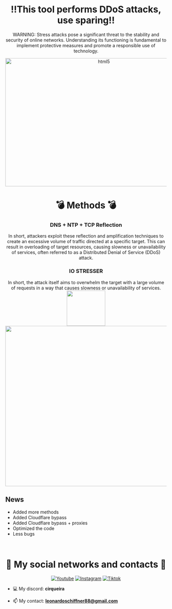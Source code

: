 <div align="center" style="display: inline_block">
  <h1>‼This tool performs DDoS attacks, use sparing‼</h1>

  WARNING:  Stress attacks pose a significant threat to the stability and security of online networks. Understanding its functioning is fundamental     to implement protective measures and promote a responsible use of technology.
  <br>

  <img height="400px" width="600px" alt="html5" src="https://github.com/CirqueiraDev/IP-Booter/assets/118860604/1d72f864-51b9-425b-a61a-f700029f77d3" />

  <h1>💣 Methods 💣</h1>
  <h3>DNS + NTP + TCP Reflection</h3>
  In short, attackers exploit these reflection and amplification techniques to create an excessive volume of traffic directed at a specific target. This can result in overloading of target resources, causing slowness or unavailability of services, often referred to as a Distributed Denial of Service (DDoS) attack.
  <h3>IO STRESSER</h3>
  In short, the attack itself aims to overwhelm the target with a large volume of requests in a way that causes slowness or unavailability of services.
</div>

<div align="center" style="display: inline_block">
  <img height="110px" width="120px" src="https://orig00.deviantart.net/80ad/f/2017/038/8/2/missile__animated__by_hex_01-daya7ar.gif" />

  <img height="500px" width="950px" src="https://github.com/CirqueiraDev/IP-Booter/assets/118860604/60e3ac95-a003-4338-bfa2-12566ca8c179" />

</div>

<h2>News</h2>

- Added more methods
- Added Cloudflare bypass
- Added Cloudflare bypass + proxies
- Optimized the code
- Less bugs

<br>

<div align="center">
  <h1>👥 My social networks and contacts 👥</h1>
  
  [![Youtube](https://img.shields.io/badge/YouTube-FF0000?style=for-the-badge&logo=youtube&logoColor=white)](https://www.youtube.com/@cirqueiradev)
  [![Instagram](https://img.shields.io/badge/Instagram-E4405F?style=for-the-badge&logo=instagram&logoColor=white)](https://www.instagram.com/cirqueira.lol/)
  [![Tiktok](	https://img.shields.io/badge/TikTok-000000?style=for-the-badge&logo=tiktok&logoColor=white)](https://tiktok.com/@cirqueiradev)
</div>

- 💻 My discord: **cirqueira**

- 📫 My contact: **leonardoschiffner88@gmail.com**
